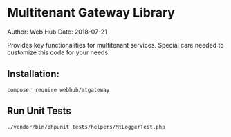 # Multitenant Gateway Library

Author: Web Hub
Date: 2018-07-21

Provides key functionalities for multitenant services. 
Special care needed to customize this code for your needs.

## Installation: 

`composer require webhub/mtgateway`

## Run Unit Tests
`./vendor/bin/phpunit tests/helpers/MtLoggerTest.php`